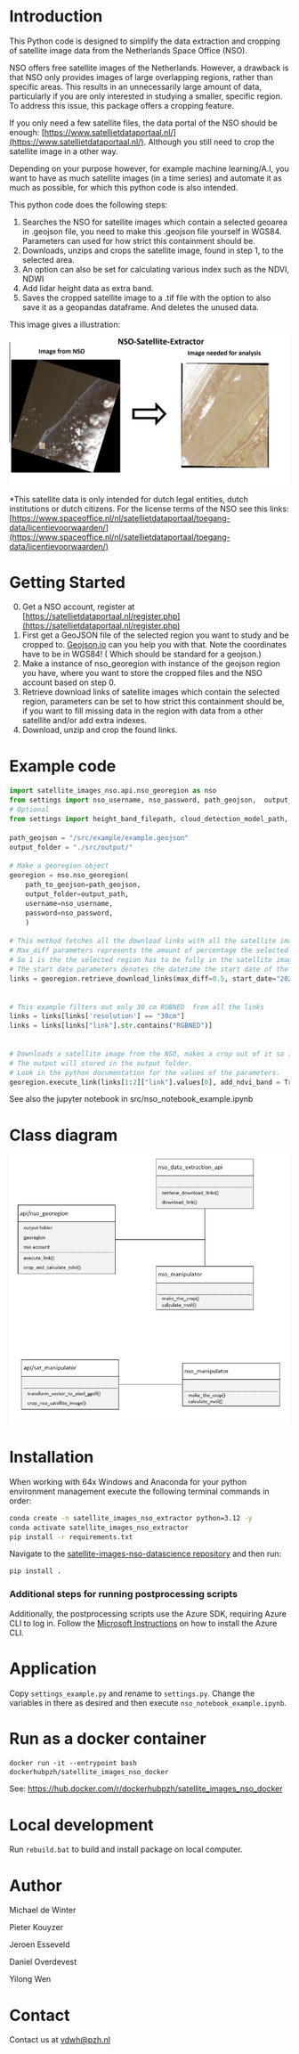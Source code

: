 # Introduction

This Python code is designed to simplify the data extraction and cropping of satellite image data from the Netherlands Space Office (NSO).

NSO offers free satellite images of the Netherlands. However, a drawback is that NSO only provides images of large overlapping regions, rather than specific areas. This results in an unnecessarily large amount of data, particularly if you are only interested in studying a smaller, specific region. To address this issue, this package offers a cropping feature.

If you only need a few satellite files, the data portal of the NSO should be enough: [https://www.satellietdataportaal.nl/](https://www.satellietdataportaal.nl/).
Although you still need to crop the satellite image in a other way.

Depending on your purpose however, for example machine learning/A.I, you want to have as much satellite images (in a time series) and automate it as much as possible, for which this python code is also intended.


This python code does the following steps:

1. Searches the NSO for satellite images which contain a selected geoarea in .geojson file, you need to make this .geojson file yourself in WGS84. Parameters can used for how strict this containment should be.
2. Downloads, unzips and crops the satellite image, found in step 1, to the selected area.
3. An option can also be set for calculating various index such as the NDVI, NDWI
4. Add lidar height data as extra band.
5. Saves the cropped satellite image to a .tif file with the option to also save it as a geopandas dataframe. And deletes the unused data.

This image gives a illustration:
![Alt text](example.png?raw=true "Title")


\*This satellite data is only intended for dutch legal entities, dutch institutions or dutch citizens.
For the license terms of the NSO see this links: [https://www.spaceoffice.nl/nl/satellietdataportaal/toegang-data/licentievoorwaarden/](https://www.spaceoffice.nl/nl/satellietdataportaal/toegang-data/licentievoorwaarden/)

# Getting Started

0. Get a NSO account, register at [https://satellietdataportaal.nl/register.php](https://satellietdataportaal.nl/register.php)
1. First get a GeoJSON file of the selected region you want to study and be cropped to. [Geojson.io](https://geojson.io/#map=8/51.821/5.004) can you help you with that. Note the coordinates have to be in WGS84! ( Which should be standard for a geojson.)
2. Make a instance of nso_georegion with instance of the geojson region you have, where you want to store the cropped files and the NSO account based on step 0.
3. Retrieve download links of satellite images which contain the selected region, parameters can be set to how strict this containment should be, if you want to fill missing data in the region with data from a other satellite and/or add extra indexes.
4. Download, unzip and crop the found links.

# Example code

```python
import satellite_images_nso.api.nso_georegion as nso
from settings import nso_username, nso_password, path_geojson,  output_path
# Optional
from settings import height_band_filepath, cloud_detection_model_path, links_must_contain

path_geojson = "/src/example/example.geojson"
output_folder = "./src/output/"

# Make a georegion object
georegion = nso.nso_georegion(
    path_to_geojson=path_geojson, 
    output_folder=output_path,
    username=nso_username,
    password=nso_password,
    )

# This method fetches all the download links with all the satellite images the NSO has which contain the region in the given geojson.
# Max_diff parameters represents the amount of percentage the selected region has to be in the satellite image.
# So 1 is the the selected region has to be fully in the satellite images while 0.5 donates only 50% of the selected region is in the satellite image.
# The start date parameters denotes the datetime the start date of the satellite images.
links = georegion.retrieve_download_links(max_diff=0.5, start_date="2022-01-01")


# This example filters out only 30 cm RGBNED  from all the links
links = links[links['resolution'] == "30cm"]
links = links[links["link"].str.contains("RGBNED")]


# Downloads a satellite image from the NSO, makes a crop out of it so it fits the geojson region and calculates the NVDI index.
# The output will stored in the output folder.
# Look in the python documentation for the values of the parameters.
georegion.execute_link(links[1:2]["link"].values[0], add_ndvi_band = True)

```

See also the jupyter notebook in src/nso_notebook_example.ipynb

# Class diagram

![Alt text](class_diagram.PNG?raw=true "Title")

# Installation

When working with 64x Windows and Anaconda for your python environment management execute the following terminal commands in order:

```sh
conda create -n satellite_images_nso_extractor python=3.12 -y
conda activate satellite_images_nso_extractor
pip install -r requirements.txt
```

Navigate to the [satellite-images-nso-datascience repository](https://github.com/Provincie-Zuid-Holland/satellite-images-nso-datascience) and then run:

```sh
pip install .
```

### Additional steps for running postprocessing scripts

Additionally, the postprocessing scripts use the Azure SDK, requiring Azure CLI to log in. Follow the [Microsoft Instructions](https://learn.microsoft.com/en-us/cli/azure/install-azure-cli) on how to install the Azure CLI.

# Application

Copy `settings_example.py` and rename to `settings.py`. Change the variables in there as desired and then execute `nso_notebook_example.ipynb`.

# Run as a docker container

```console
docker run -it --entrypoint bash dockerhubpzh/satellite_images_nso_docker
```

See: https://hub.docker.com/r/dockerhubpzh/satellite_images_nso_docker

# Local development

Run `rebuild.bat` to build and install package on local computer.

# Author

Michael de Winter

Pieter Kouyzer

Jeroen Esseveld

Daniel Overdevest

Yilong Wen

# Contact

Contact us at vdwh@pzh.nl
